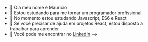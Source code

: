 - 🔭 Olá meu nome é Mauricio
- 🌱 Estou estudando para me tornar um programador profissional
- 👯 No momento estou estudando Javascript, ES6 e React
- 🤔 Se você precisar de ajuda em projetos React, estou disposto a trabalhar para aprender
- 💬 Você pode me encontrar no [LinkedIn](https://www.linkedin.com/in/mauricioaugustojunior81/)
-->
